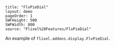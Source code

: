 ```
title: "FlxPieDial"
layout: demo
pageOrder: 1
SWFHeight: 500
SWFWidth: 800
source: "Flixel%20Features/FlxPieDial"
```

An example of `flixel.addons.display.FlxPieDial`.